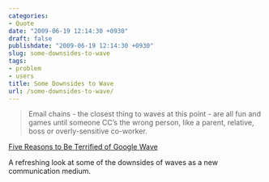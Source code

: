 ```yaml
---
categories:
- Quote
date: "2009-06-19 12:14:30 +0930"
draft: false
publishdate: "2009-06-19 12:14:30 +0930"
slug: some-downsides-to-wave
tags:
- problem
- users
title: Some Downsides to Wave
url: /some-downsides-to-wave/
---
```

> Email chains - the closest thing to waves at this point - are all fun
> and games until someone CC’s the wrong person, like a parent,
> relative, boss or overly-sensitive co-worker.

[Five Reasons to Be Terrified of Google
Wave](http://www.fastcompany.com/blog/chris-dannen/techwatch/five-reasons-be-terrified-google-wave)

A refreshing look at some of the downsides of waves as a new
communication medium.